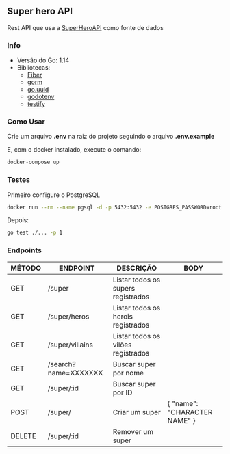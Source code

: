 ## Super hero API

Rest API que usa a [SuperHeroAPI](https://superheroapi.com/) como fonte de dados

### Info

- Versão do Go: 1.14
- Bibliotecas:
  - [Fiber](github.com/gofiber/fiber)
  - [gorm](github.com/jinzhu/gorm)
  - [go.uuid](github.com/satori/go.uuid)
  - [godotenv](github.com/joho/godotenv)
  - [testify](github.com/stretchr/testify)

### Como Usar

Crie um arquivo **.env** na raiz do projeto seguindo o arquivo **.env.example**

E, com o docker instalado, execute o comando:

```bash
docker-compose up
```

### Testes

Primeiro configure o PostgreSQL

```bash
docker run --rm --name pgsql -d -p 5432:5432 -e POSTGRES_PASSWORD=root -e POSTGRES_DB=levpay_test postgres:12-alpine
```

Depois:

```bash
go test ./... -p 1
```

### Endpoints

| MÉTODO | ENDPOINT             | DESCRIÇÃO                          | BODY                         |
| ------ | -------------------- | ---------------------------------- | ---------------------------- |
| GET    | /super               | Listar todos os supers registrados |
| GET    | /super/heros         | Listar todos os herois registrados |
| GET    | /super/villains      | Listar todos os vilões registrados |
| GET    | /search?name=XXXXXXX | Buscar super por nome              |
| GET    | /super/:id           | Buscar super por ID                |
| POST   | /super/              | Criar um super                     | { "name": "CHARACTER NAME" } |
| DELETE | /super/:id           | Remover um super                   |
